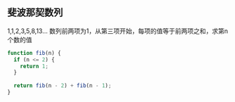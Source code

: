 ## 斐波那契数列
1,1,2,3,5,8,13...
数列前两项为1，从第三项开始，每项的值等于前两项之和，求第n个数的值
```js
function fib(n) {
  if (n <= 2) {
    return 1;
  }
  
  return fib(n - 2) + fib(n - 1);
}
```
